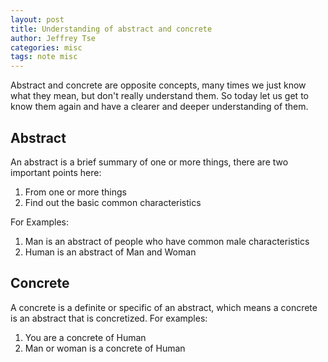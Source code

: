 ```yaml
---
layout: post
title: Understanding of abstract and concrete
author: Jeffrey Tse
categories: misc
tags: note misc
---
```


Abstract and concrete are opposite concepts, many times we just know what they
mean, but don't really understand them. So today let us get to know them again
and have a clearer and deeper understanding of them.

## Abstract

An abstract is a brief summary of one or more things, there are two important
points here:

1. From one or more things
2. Find out the basic common characteristics

For Examples:

1. Man is an abstract of people who have common male characteristics
2. Human is an abstract of Man and Woman

## Concrete

A concrete is a definite or specific of an abstract, which means a concrete is
an abstract that is concretized. For examples:

1. You are a concrete of Human
2. Man or woman is a concrete of Human
